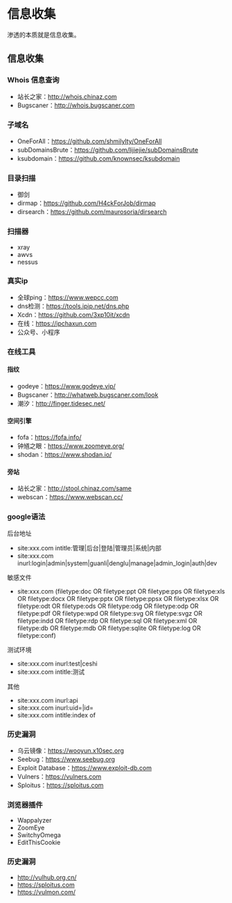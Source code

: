 # 信息收集

渗透的本质就是信息收集。

## 信息收集

### Whois 信息查询

* 站长之家：http://whois.chinaz.com
* Bugscaner：http://whois.bugscaner.com

### 子域名

* OneForAll：https://github.com/shmilylty/OneForAll
* subDomainsBrute：https://github.com/lijiejie/subDomainsBrute
* ksubdomain：https://github.com/knownsec/ksubdomain

### 目录扫描

* 御剑
* dirmap：https://github.com/H4ckForJob/dirmap
* dirsearch：https://github.com/maurosoria/dirsearch

### 扫描器

* xray
* awvs
* nessus

### 真实ip

* 全球ping：https://www.wepcc.com
* dns检测：https://tools.ipip.net/dns.php
* Xcdn：https://github.com/3xp10it/xcdn
* 在线：https://ipchaxun.com
* 公众号、小程序

### 在线工具

#### 指纹

* godeye：https://www.godeye.vip/
* Bugscaner：http://whatweb.bugscaner.com/look
* 潮汐：http://finger.tidesec.net/

#### 空间引擎

* fofa：https://fofa.info/
* 钟馗之眼：https://www.zoomeye.org/
* shodan：https://www.shodan.io/

#### 旁站

* 站长之家：http://stool.chinaz.com/same
* webscan：https://www.webscan.cc/

### google语法

后台地址

* site:xxx.com intitle:管理|后台|登陆|管理员|系统|内部
* site:xxx.com inurl:login|admin|system|guanli|denglu|manage|admin\_login|auth|dev

敏感文件

* site:xxx.com (filetype:doc OR filetype:ppt OR filetype:pps OR filetype:xls OR filetype:docx OR filetype:pptx OR filetype:ppsx OR filetype:xlsx OR filetype:odt OR filetype:ods OR filetype:odg OR filetype:odp OR filetype:pdf OR filetype:wpd OR filetype:svg OR filetype:svgz OR filetype:indd OR filetype:rdp OR filetype:sql OR filetype:xml OR filetype:db OR filetype:mdb OR filetype:sqlite OR filetype:log OR filetype:conf)

测试环境

* site:xxx.com inurl:test|ceshi
* site:xxx.com intitle:测试

其他

* site:xxx.com inurl:api
* site:xxx.com inurl:uid=|id=
* site:xxx.com intitle:index of

### 历史漏洞

* 乌云镜像：https://wooyun.x10sec.org
* Seebug：https://www.seebug.org
* Exploit Database：https://www.exploit-db.com
* Vulners：https://vulners.com
* Sploitus：https://sploitus.com

### 浏览器插件

* Wappalyzer
* ZoomEye
* SwitchyOmega
* EditThisCookie

### 历史漏洞

* http://vulhub.org.cn/
* https://sploitus.com
* https://vulmon.com/
